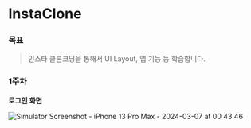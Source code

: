 # InstaClone

### 목표

> 인스타 클론코딩을 통해서 UI Layout, 앱 기능 등 학습합니다.

### 1주차
**로그인 화면**

![Simulator Screenshot - iPhone 13 Pro Max - 2024-03-07 at 00 43 46](https://github.com/luttoli/InstaClone/assets/107012166/32f7f77a-46a1-4bd1-ab57-c90085f999f9)
